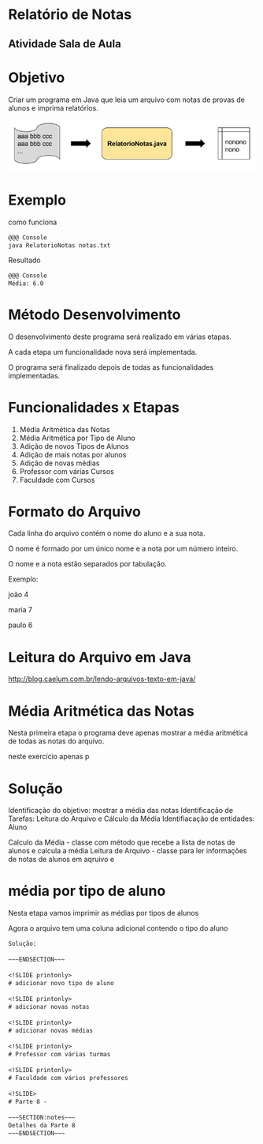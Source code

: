 <!SLIDE section center>
# Relatório de Notas
## Atividade Sala de Aula

<!SLIDE>
# Objetivo

Criar um programa em Java que leia um arquivo com notas de provas de alunos e imprima relatórios.

![.fancyborder](_images/relatorio_notas.png)

<!SLIDE>
# Exemplo

como funciona

    @@@ Console
    java RelatorioNotas notas.txt
    
Resultado

    @@@ Console
    Média: 6.0
    



<!SLIDE>
# Método Desenvolvimento

O desenvolvimento deste programa será realizado em várias etapas.

A cada etapa um funcionalidade nova será implementada.

O programa será finalizado depois de todas as funcionalidades implementadas.


<!SLIDE>
# Funcionalidades x Etapas

1. Média Aritmética das Notas
2. Média Aritmética por Tipo de Aluno
3. Adição de novos Tipos de Alunos
4. Adição de mais notas por alunos
5. Adição de novas médias
6. Professor com várias Cursos
7. Faculdade com Cursos


<!SLIDE>
# Formato do Arquivo
Cada linha do arquivo contém o nome do aluno e a sua nota.

O nome é formado por um único nome e a nota por um número inteiro.

O nome e a nota estão separados por tabulação.

Exemplo:

joão  4

maria 7

paulo 6


<!SLIDE>
# Leitura do Arquivo em Java

http://blog.caelum.com.br/lendo-arquivos-texto-em-java/



    

<!SLIDE printonly>
# Média Aritmética das Notas

Nesta primeira etapa o programa deve apenas mostrar a média aritmética de todas as notas do arquivo.



neste exercício apenas p




<!SLIDE>
# Solução
Identificação do objetivo: mostrar a média das notas
Identificação de Tarefas: Leitura do Arquivo e Cálculo da Média
Identifiacação de entidades: Aluno


Calculo da Média - classe com método que recebe a lista de notas de alunos e calcula a média
Leitura de Arquivo - classe para ler informações de notas de alunos em aqruivo e 
	



<!SLIDE printonly>
# média por tipo de aluno

Nesta etapa vamos imprimir as médias por tipos de alunos

Agora o arquivo tem uma coluna adicional contendo o tipo do aluno

~~~SECTION:notes~~~
Solução:

~~~ENDSECTION~~~

<!SLIDE printonly>
# adicionar novo tipo de aluno

<!SLIDE printonly>
# adicionar novas notas

<!SLIDE printonly>
# adicionar novas médias

<!SLIDE printonly>
# Professor com várias turmas

<!SLIDE printonly>
# Faculdade com vários professores

<!SLIDE>
# Parte 8 - 

~~~SECTION:notes~~~
Detalhes da Parte 8
~~~ENDSECTION~~~
